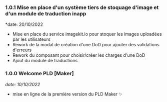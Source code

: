 
### 1.0.1 Mise en place d'un système tiers de stoquage d'image et d'un module de traduction inapp

*date: 20/10/2022

- Mise en place du service imagekit.io pour stoquer les images uploadées par les utilisateurs
- Rework de la modal de création d'une DoD pour ajouter des validations d'erreurs
- Rework du composant pour choisir/créer les charges d'une DoD 
- Ajout du module de traductions


### 1.0.0 Welcome PLD [Maker]

*date: 10/10/2022*

- mise en ligne de la première version du PLD Maker  ✨